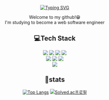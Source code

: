 <div align="center">
  
[![Typing SVG](https://readme-typing-svg.demolab.com?font=Fira+Code&size=34&duration=3000&pause=1500&color=45DC39&center=true&vCenter=true&random=false&width=435&lines=Hi+there%F0%9F%91%8B;I'm+Seungju!%F0%9F%A7%91%F0%9F%8F%BB%E2%80%8D%F0%9F%92%BB)](https://git.io/typing-svg)

  Welcome to my github!😁<br>
  I'm studying to become a web software engineer


  <h2>💻Tech Stack</h2>
  <img src="https://img.shields.io/badge/HTML-E34F26?style=for-the-badge&logo=html5&logoColor=white">
  <img src="https://img.shields.io/badge/CSS-1572B6?style=for-the-badge&logo=css3&logoColor=white">
  <img src="https://img.shields.io/badge/JAVASCRIPT-F7DF1E?style=for-the-badge&logo=javascript&logoColor=white">
  <img src="https://img.shields.io/badge/REACT-61DAFB?style=for-the-badge&logo=react&logoColor=white">
  <br>
  <img src="https://img.shields.io/badge/JAVA-FFA500?style=for-the-badge&logo=openjdk&logoColor=white">
  <img src="https://img.shields.io/badge/SPRING-6DB33F?style=for-the-badge&logo=spring&logoColor=white">
  <img src="https://img.shields.io/badge/SPRINGBOOT-6DB33F?style=for-the-badge&logo=springboot&logoColor=white">
  
  <br>
  <img src="https://img.shields.io/badge/PYTHON-3776AB?style=for-the-badge&logo=Python&logoColor=white">

  <br>
  <h2>💪stats</h2>
  
  [![Top Langs](https://github-readme-stats.vercel.app/api/top-langs/?username=ooosj&layout=donut)](https://github.com/ooosj/github-readme-stats) 
  [![Solved.ac프로필](http://mazassumnida.wtf/api/v2/generate_badge?boj=tmdwn8775)](https://solved.ac/tmdwn8775)

</div>


<!--
**ooosj/ooosj** is a ✨ _special_ ✨ repository because its `README.md` (this file) appears on your GitHub profile.

Here are some ideas to get you started:

- 🔭 I’m currently working on ...
- 🌱 I’m currently learning ...
- 👯 I’m looking to collaborate on ...
- 🤔 I’m looking for help with ...
- 💬 Ask me about ...
- 📫 How to reach me: ...
- 😄 Pronouns: ...
- ⚡ Fun fact: ...
-->
